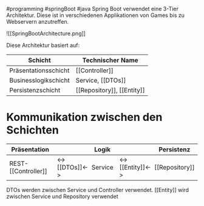 #programming 
#springBoot
#java
Spring Boot verwendet eine 3-Tier Architektur. Diese ist in verschiedenen Applikationen von Games bis zu Webservern anzutreffen.

![[SpringBootArchitecture.png]]

Diese Architektur basiert auf:

| Schicht              | Technischer Name           |
| -------------------- | -------------------------- |
| Präsentationsschicht | [[Controller]]             |
| Businesslogikschicht | Service, [[DTOs]]          |
| Persistenzschicht    | [[Repository]], [[Entity]] |
# Kommunikation zwischen den Schichten

| Präsentation        |                | Logik   |                  | Persistenz     |
| ------------------- | -------------- | ------- | ---------------- | -------------- |
| REST-[[Controller]] | <->[[DTOs]]<-> | Service | <->[[Entity]]<-> | [[Repository]] |

DTOs werden zwischen Service und Controller verwendet.
[[Entity]] wird zwischen Service und Repository verwendet
